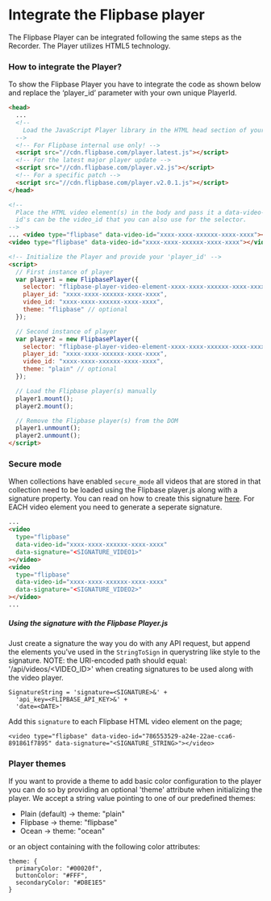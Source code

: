 # Integrate the Flipbase player

The Flipbase Player can be integrated following the same steps as the Recorder. The Player utilizes HTML5 technology.

### How to integrate the Player?

To show the Flipbase Player you have to integrate the code as shown below and replace the ‘player_id’ parameter with your own unique PlayerId.

```html
<head>
  ...
  <!--
    Load the JavaScript Player library in the HTML head section of your page
  -->
  <!-- For Flipbase internal use only! -->
  <script src="//cdn.flipbase.com/player.latest.js"></script>
  <!-- For the latest major player update -->
  <script src="//cdn.flipbase.com/player.v2.js"></script>
  <!-- For a specific patch -->
  <script src="//cdn.flipbase.com/player.v2.0.1.js"></script>
</head>

<!--
  Place the HTML video element(s) in the body and pass it a data-video-id(s). These
  id's can be the video_id that you can also use for the selector.
-->
... <video type="flipbase" data-video-id="xxxx-xxxx-xxxxxx-xxxx-xxxx"></video>
<video type="flipbase" data-video-id="xxxx-xxxx-xxxxxx-xxxx-xxxx"></video> ...

<!-- Initialize the Player and provide your 'player_id' -->
<script>
  // First instance of player
  var player1 = new FlipbasePlayer({
    selector: "flipbase-player-video-element-xxxx-xxxx-xxxxxx-xxxx-xxxx",
    player_id: "xxxx-xxxx-xxxxxx-xxxx-xxxx",
    video_id: "xxxx-xxxx-xxxxxx-xxxx-xxxx",
    theme: "flipbase" // optional
  });

  // Second instance of player
  var player2 = new FlipbasePlayer({
    selector: "flipbase-player-video-element-xxxx-xxxx-xxxxxx-xxxx-xxxx",
    player_id: "xxxx-xxxx-xxxxxx-xxxx-xxxx",
    video_id: "xxxx-xxxx-xxxxxx-xxxx-xxxx",
    theme: "plain" // optional
  });

  // Load the Flipbase player(s) manually
  player1.mount();
  player2.mount();

  // Remove the Flipbase player(s) from the DOM
  player1.unmount();
  player2.unmount();
</script>
```

### Secure mode

When collections have enabled `secure_mode` all videos that are stored in that collection need to be loaded using the Flipbase player.js along with a signature property. You can read on how to create this signature [here](/api/overview.md#using-the-signature-with-the-flipbase-playerjs). For EACH video element you need to generate a seperate signature.

```html
...
<video
  type="flipbase"
  data-video-id="xxxx-xxxx-xxxxxx-xxxx-xxxx"
  data-signature="<SIGNATURE_VIDEO1>"
></video>
<video
  type="flipbase"
  data-video-id="xxxx-xxxx-xxxxxx-xxxx-xxxx"
  data-signature="<SIGNATURE_VIDEO2>"
></video>
...
```

##### Using the signature with the Flipbase Player.js

Just create a signature the way you do with any API request, but append the elements you've used in the `StringToSign` in querystring like style to the signature. NOTE: the URI-encoded path should equal: '/api/videos/<VIDEO_ID>' when creating signatures to be used along with the video player.

    SignatureString = 'signature=<SIGNATURE>&' +
      'api_key=<FLIPBASE_API_KEY>&' +
      'date=<DATE>'

Add this `signature` to each Flipbase HTML video element on the page;

    <video type="flipbase" data-video-id="786553529-a24e-22ae-cca6-891861f7895" data-signature="<SIGNATURE_STRING>"></video>

### Player themes

If you want to provide a theme to add basic color configuration to the player you can do so by providing an optional 'theme' attribute
when initializing the player. We accept a string value pointing to one of our predefined themes:

- Plain (default) -> theme: "plain"
- Flipbase -> theme: "flipbase"
- Ocean -> theme: "ocean"

or an object containing with the following color attributes:

```
theme: {
  primaryColor: "#00020f",
  buttonColor: "#FFF",
  secondaryColor: "#D8E1E5"
}
```
